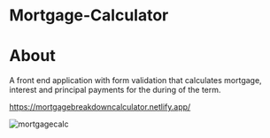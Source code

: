 
# Mortgage-Calculator

# About
A front end application with form validation that calculates mortgage, interest and principal payments for the during of the term.

https://mortgagebreakdowncalculator.netlify.app/

![mortgagecalc](https://user-images.githubusercontent.com/61772510/220565832-66a0b32a-edbf-400b-8321-91c035d04986.gif)

